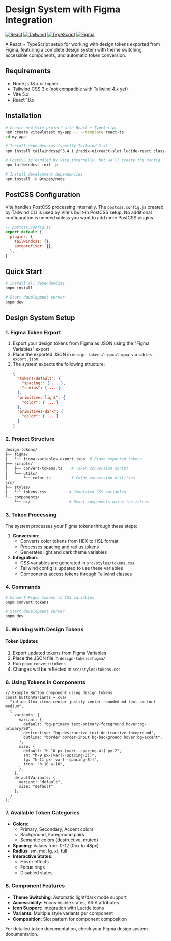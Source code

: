 # Design System with Figma Integration

[![React](https://img.shields.io/badge/React-20232A?style=for-the-badge&logo=react&logoColor=61DAFB)](https://react.dev)
[![Tailwind](https://img.shields.io/badge/Tailwind_CSS-38B2AC?style=for-the-badge&logo=tailwind-css&logoColor=white)](https://tailwindcss.com)
[![TypeScript](https://img.shields.io/badge/TypeScript-007ACC?style=for-the-badge&logo=typescript&logoColor=white)](https://www.typescriptlang.org)
[![Figma](https://img.shields.io/badge/Figma-F24E1E?style=for-the-badge&logo=figma&logoColor=white)](https://www.figma.com)

A React + TypeScript setup for working with design tokens exported from Figma, featuring a complete design system with theme switching, accessible components, and automatic token conversion.

## Requirements

- Node.js 18.x or higher
- Tailwind CSS 3.x (not compatible with Tailwind 4.x yet)
- Vite 5.x
- React 18.x

## Installation

```bash
# Create new Vite project with React + TypeScript
npm create vite@latest my-app -- --template react-ts
cd my-app

# Install dependencies (specify Tailwind 3.x)
npm install tailwindcss@^3.4.1 @radix-ui/react-slot lucide-react class-variance-authority clsx tailwind-merge

# PostCSS is handled by Vite internally, but we'll create the config
npx tailwindcss init -p

# Install development dependencies
npm install -D @types/node
```

## PostCSS Configuration
Vite handles PostCSS processing internally. The `postcss.config.js` created by Tailwind CLI is used by Vite's built-in PostCSS setup. No additional configuration is needed unless you want to add more PostCSS plugins.

```js
// postcss.config.js
export default {
  plugins: {
    tailwindcss: {},
    autoprefixer: {},
  },
}
```

## Quick Start

```bash
# Install all dependencies
pnpm install

# Start development server
pnpm dev
```

## Design System Setup

### 1. Figma Token Export
1. Export your design tokens from Figma as JSON using the "Figma Variables" export
2. Place the exported JSON in `design-tokens/figma/figma-variables-export.json`
3. The system expects the following structure:
   ```json
   {
     "tokens-default": {
       "spacing": { ... },
       "radius": { ... }
     },
     "primitives-light": {
       "color": { ... }
     },
     "primitives-dark": {
       "color": { ... }
     }
   }
   ```

### 2. Project Structure
```bash
design-tokens/
├── figma/
│   └── figma-variables-export.json  # Figma exported tokens
├── scripts/
│   ├── convert-tokens.ts    # Token conversion script
│   └── utils/
│       └── color.ts         # Color conversion utilities
src/
├── styles/
│   └── tokens.css          # Generated CSS variables
└── components/
    └── ui/                 # React components using the tokens
```

### 3. Token Processing
The system processes your Figma tokens through these steps:
1. **Conversion**: 
   - Converts color tokens from HEX to HSL format
   - Processes spacing and radius tokens
   - Generates light and dark theme variables
2. **Integration**: 
   - CSS variables are generated in `src/styles/tokens.css`
   - Tailwind config is updated to use these variables
   - Components access tokens through Tailwind classes

### 4. Commands
```bash
# Convert Figma tokens to CSS variables
pnpm convert:tokens

# Start development server
pnpm dev
```

### 5. Working with Design Tokens

#### Token Updates
1. Export updated tokens from Figma Variables
2. Place the JSON file in `design-tokens/figma/`
3. Run `pnpm convert:tokens`
4. Changes will be reflected in `src/styles/tokens.css`

### 6. Using Tokens in Components

```tsx
// Example Button component using design tokens
const buttonVariants = cva(
  "inline-flex items-center justify-center rounded-md text-sm font-medium",
  {
    variants: {
      variant: {
        default: "bg-primary text-primary-foreground hover:bg-primary/90",
        destructive: "bg-destructive text-destructive-foreground",
        outline: "border border-input bg-background hover:bg-accent",
      },
      size: {
        default: "h-10 px-[var(--spacing-4)] py-2",
        sm: "h-9 px-[var(--spacing-3)]",
        lg: "h-11 px-[var(--spacing-8)]",
        icon: "h-10 w-10",
      },
    },
    defaultVariants: {
      variant: "default",
      size: "default",
    },
  }
);
```

### 7. Available Token Categories
- **Colors**: 
  - Primary, Secondary, Accent colors
  - Background, Foreground pairs
  - Semantic colors (destructive, muted)
- **Spacing**: Values from 0-12 (0px to 48px)
- **Radius**: sm, md, lg, xl, full
- **Interactive States**:
  - Hover effects
  - Focus rings
  - Disabled states

### 8. Component Features
- **Theme Switching**: Automatic light/dark mode support
- **Accessibility**: Focus visible states, ARIA attributes
- **Icon Support**: Integration with Lucide icons
- **Variants**: Multiple style variants per component
- **Composition**: Slot pattern for component composition

For detailed token documentation, check your Figma design system documentation.
